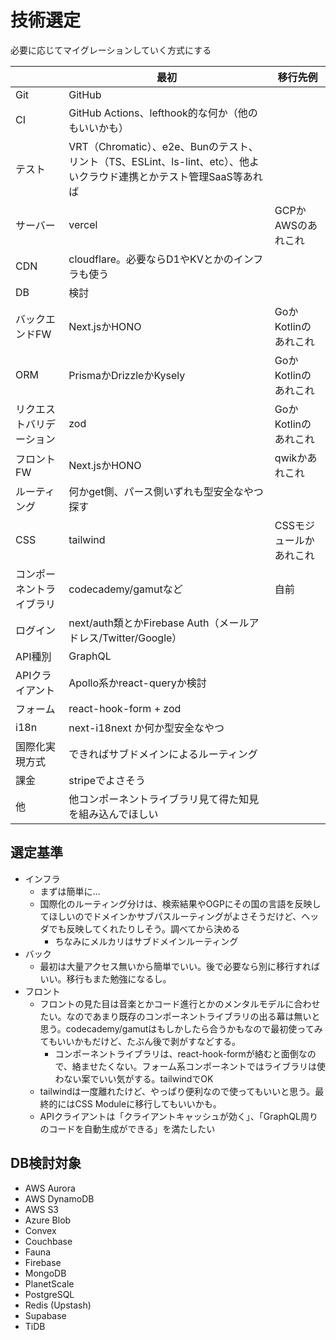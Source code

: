 # 技術選定

必要に応じてマイグレーションしていく方式にする

|             | 最初 | 移行先例 |
| ---         | --- | --- |
| Git         | GitHub | |
| CI          | GitHub Actions、lefthook的な何か（他のもいいかも） | |
| テスト       | VRT（Chromatic）、e2e、Bunのテスト、リント（TS、ESLint、ls-lint、etc）、他よいクラウド連携とかテスト管理SaaS等あれば | |
| サーバー      | vercel | GCPかAWSのあれこれ |
| CDN          | cloudflare。必要ならD1やKVとかのインフラも使う | |
| DB          | 検討 |  |
| バックエンドFW | Next.jsかHONO | GoかKotlinのあれこれ |
| ORM          | PrismaかDrizzleかKysely | GoかKotlinのあれこれ |
| リクエストバリデーション | zod | GoかKotlinのあれこれ |
| フロントFW    | Next.jsかHONO | qwikかあれこれ |
| ルーティング   | 何かget側、パース側いずれも型安全なやつ探す | |
| CSS          | tailwind | CSSモジュールかあれこれ |
| コンポーネントライブラリ | codecademy/gamutなど | 自前 |
| ログイン       | next/auth類とかFirebase Auth（メールアドレス/Twitter/Google） | |
| API種別       | GraphQL | |
| APIクライアント | Apollo系かreact-queryか検討 | |
| フォーム       | react-hook-form + zod | |
| i18n          | next-i18next か何か型安全なやつ | |
| 国際化実現方式  | できればサブドメインによるルーティング | |
| 課金          | stripeでよさそう | |
| 他           | 他コンポーネントライブラリ見て得た知見を組み込んでほしい | |

## 選定基準

- インフラ
  - まずは簡単に…
  - 国際化のルーティング分けは、検索結果やOGPにその国の言語を反映してほしいのでドメインかサブパスルーティングがよさそうだけど、ヘッダでも反映してくれたりしそう。調べてから決める
    - ちなみにメルカリはサブドメインルーティング
- バック
  - 最初は大量アクセス無いから簡単でいい。後で必要なら別に移行すればいい。移行もまた勉強になるし。
- フロント
  - フロントの見た目は音楽とかコード進行とかのメンタルモデルに合わせたい。なのであまり既存のコンポーネントライブラリの出る幕は無いと思う。codecademy/gamutはもしかしたら合うかもなので最初使ってみてもいいかもだけど、たぶん後で剥がすなどする。
    - コンポーネントライブラリは、react-hook-formが絡むと面倒なので、絡ませたくない。フォーム系コンポーネントではライブラリは使わない案でいい気がする。tailwindでOK
  - tailwindは一度離れたけど、やっぱり便利なので使ってもいいと思う。最終的にはCSS Moduleに移行してもいいかも。
  - APIクライアントは「クライアントキャッシュが効く」、「GraphQL周りのコードを自動生成ができる」を満たしたい

## DB検討対象

- AWS Aurora
- AWS DynamoDB
- AWS S3
- Azure Blob
- Convex
- Couchbase
- Fauna
- Firebase
- MongoDB
- PlanetScale
- PostgreSQL
- Redis (Upstash)
- Supabase
- TiDB
